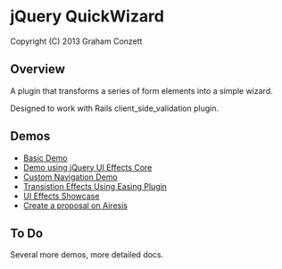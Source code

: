 jQuery QuickWizard
===================

Copyright (C) 2013 Graham Conzett

Overview
--------

A plugin that transforms a series of form elements into a simple wizard. 

Designed to work with Rails client_side_validation plugin.

Demos
--------

* [Basic Demo](http://jsfiddle.net/conzett/xKHeK/embedded/result/)
* [Demo using jQuery UI Effects Core](http://jsfiddle.net/conzett/pVE9R/embedded/result/)
* [Custom Navigation Demo](http://jsfiddle.net/conzett/FKD4C/embedded/result/)
* [Transistion Effects Using Easing Plugin](http://jsfiddle.net/conzett/XeAGE/embedded/result/)
* [UI Effects Showcase](http://jsfiddle.net/conzett/SN9Z5/embedded/result/)
* [Create a proposal on Airesis](http://www.airesis.eu)

To Do
--------

Several more demos, more detailed docs.
